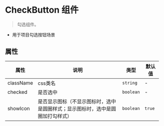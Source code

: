 # CheckButton 组件
> 勾选组件。

- 用于项目勾选按钮场景

## 属性

| 属性            | 说明         | 类型          | 默认值      |
| -------------- | ----------- | ----------- | ----------- |
| className      | css类名      | `string`    | -  |
| checked        | 是否选中      | `boolean`   | -   |
| showIcon       | 是否显示图标（不显示图标时，选中是圆圈样式；显示图标时，选中是圆圈加打勾样式）   | `boolean`   | `true`     |


